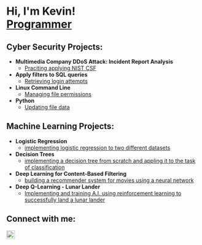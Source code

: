 <h1>Hi, I'm Kevin! <br/><a href="https://github.com/KevinBlau">Programmer</a></h1>

<h2>Cyber Security Projects:</h2>

- <b>Multimedia Company DDoS Attack: Incident Report Analysis</b>
  - [Praciting applying NIST CSF]([link](https://github.com/KevinBlau/Cybersecurity/blob/main/Incident_Handler_Journal.pdf))
- <b>Apply filters to SQL queries </b>
  - [Retrieving login attempts]([link](https://github.com/KevinBlau/Cybersecurity/blob/main/Apply_Filters_To_SQL_Queries.pdf))
- <b>Linux Command Line</b>
  - [Managing file permissions]([link](https://github.com/KevinBlau/Cybersecurity/blob/main/File_Permissions_In_Linux.pdf))
- <b>Python</b>
  - [Updating file data](link)
 
<h2>Machine Learning Projects:</h2>

- <b>Logistic Regression</b>
  - [implementing logistic regression to two different datasets](link)
- <b>Decision Trees</b>
  - [implementing a decision tree from scratch and appling it to the task of classification](link)
- <b>Deep Learning for Content-Based Filtering</b>
  - [building a recommender system for movies using a neural network](link)
- <b>Deep Q-Learning - Lunar Lander</b>
  - [Implementing and training A.I. using reinforcement learning to successfully land a lunar lander](link)


<h2>Connect with me:</h2>


[<img align="left" alt="JoshMadakor | LinkedIn" width="22px" src="https://cdn.jsdelivr.net/npm/simple-icons@v3/icons/linkedin.svg" />][linkedin]




[linkedin]: https://linkedin.com/in/joshmadakor
